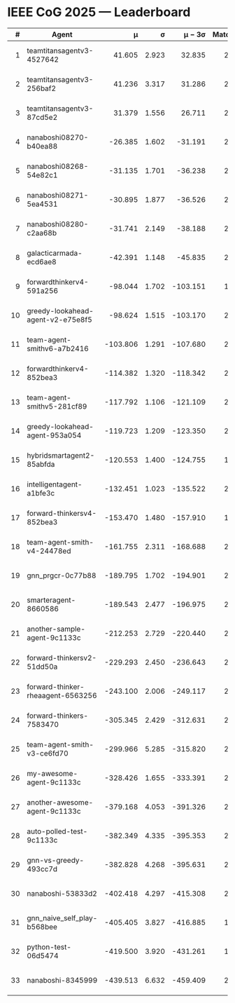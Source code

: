 # IEEE CoG 2025 — Leaderboard

| # | Agent | μ | σ | μ − 3σ | Matches | Updated |
|---:|---|---:|---:|---:|---:|---|
| 1 | teamtitansagentv3-4527642 | 41.605 | 2.923 | 32.835 | 2080 | 2025-09-01 12:56 |
| 2 | teamtitansagentv3-256baf2 | 41.236 | 3.317 | 31.286 | 2618 | 2025-09-01 12:56 |
| 3 | teamtitansagentv3-87cd5e2 | 31.379 | 1.556 | 26.711 | 2158 | 2025-09-01 12:56 |
| 4 | nanaboshi08270-b40ea88 | -26.385 | 1.602 | -31.191 | 2480 | 2025-09-01 12:56 |
| 5 | nanaboshi08268-54e82c1 | -31.135 | 1.701 | -36.238 | 2520 | 2025-09-01 12:56 |
| 6 | nanaboshi08271-5ea4531 | -30.895 | 1.877 | -36.526 | 2320 | 2025-09-01 12:56 |
| 7 | nanaboshi08280-c2aa68b | -31.741 | 2.149 | -38.188 | 2500 | 2025-09-01 12:56 |
| 8 | galacticarmada-ecd6ae8 | -42.391 | 1.148 | -45.835 | 2180 | 2025-09-01 12:56 |
| 9 | forwardthinkerv4-591a256 | -98.044 | 1.702 | -103.151 | 1831 | 2025-09-01 12:56 |
| 10 | greedy-lookahead-agent-v2-e75e8f5 | -98.624 | 1.515 | -103.170 | 2908 | 2025-09-01 12:56 |
| 11 | team-agent-smithv6-a7b2416 | -103.806 | 1.291 | -107.680 | 2740 | 2025-09-01 12:56 |
| 12 | forwardthinkerv4-852bea3 | -114.382 | 1.320 | -118.342 | 2095 | 2025-09-01 12:56 |
| 13 | team-agent-smithv5-281cf89 | -117.792 | 1.106 | -121.109 | 2440 | 2025-09-01 12:56 |
| 14 | greedy-lookahead-agent-953a054 | -119.723 | 1.209 | -123.350 | 2628 | 2025-09-01 12:56 |
| 15 | hybridsmartagent2-85abfda | -120.553 | 1.400 | -124.755 | 1835 | 2025-09-01 12:56 |
| 16 | intelligentagent-a1bfe3c | -132.451 | 1.023 | -135.522 | 2214 | 2025-09-01 12:56 |
| 17 | forward-thinkersv4-852bea3 | -153.470 | 1.480 | -157.910 | 1813 | 2025-09-01 12:56 |
| 18 | team-agent-smith-v4-24478ed | -161.755 | 2.311 | -168.688 | 2400 | 2025-09-01 12:56 |
| 19 | gnn_prgcr-0c77b88 | -189.795 | 1.702 | -194.901 | 2080 | 2025-09-01 12:56 |
| 20 | smarteragent-8660586 | -189.543 | 2.477 | -196.975 | 2084 | 2025-09-01 12:56 |
| 21 | another-sample-agent-9c1133c | -212.253 | 2.729 | -220.440 | 2620 | 2025-09-01 12:56 |
| 22 | forward-thinkersv2-51dd50a | -229.293 | 2.450 | -236.643 | 2136 | 2025-09-01 12:56 |
| 23 | forward-thinker-rheaagent-6563256 | -243.100 | 2.006 | -249.117 | 2536 | 2025-09-01 12:56 |
| 24 | forward-thinkers-7583470 | -305.345 | 2.429 | -312.631 | 2420 | 2025-09-01 12:56 |
| 25 | team-agent-smith-v3-ce6fd70 | -299.966 | 5.285 | -315.820 | 2160 | 2025-09-01 12:56 |
| 26 | my-awesome-agent-9c1133c | -328.426 | 1.655 | -333.391 | 2520 | 2025-09-01 12:56 |
| 27 | another-awesome-agent-9c1133c | -379.168 | 4.053 | -391.326 | 2560 | 2025-09-01 12:56 |
| 28 | auto-polled-test-9c1133c | -382.349 | 4.335 | -395.353 | 2760 | 2025-09-01 12:56 |
| 29 | gnn-vs-greedy-493cc7d | -382.828 | 4.268 | -395.631 | 2260 | 2025-09-01 12:56 |
| 30 | nanaboshi-53833d2 | -402.418 | 4.297 | -415.308 | 2260 | 2025-09-01 12:56 |
| 31 | gnn_naive_self_play-b568bee | -405.405 | 3.827 | -416.885 | 1420 | 2025-09-01 12:56 |
| 32 | python-test-06d5474 | -419.500 | 3.920 | -431.261 | 1920 | 2025-09-01 12:56 |
| 33 | nanaboshi-8345999 | -439.513 | 6.632 | -459.409 | 2140 | 2025-09-01 12:56 |
